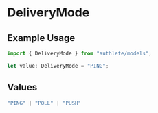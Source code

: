 # DeliveryMode

## Example Usage

```typescript
import { DeliveryMode } from "authlete/models";

let value: DeliveryMode = "PING";
```

## Values

```typescript
"PING" | "POLL" | "PUSH"
```